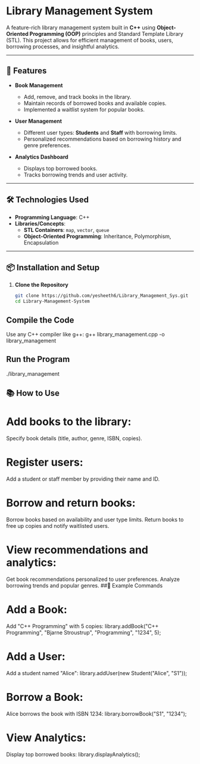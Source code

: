 # Library Management System

A feature-rich library management system built in **C++** using **Object-Oriented Programming (OOP)** principles and Standard Template Library (STL). This project allows for efficient management of books, users, borrowing processes, and insightful analytics.

---

## 🚀 Features

- **Book Management**  
  - Add, remove, and track books in the library.  
  - Maintain records of borrowed books and available copies.  
  - Implemented a waitlist system for popular books.  

- **User Management**  
  - Different user types: **Students** and **Staff** with borrowing limits.  
  - Personalized recommendations based on borrowing history and genre preferences.  

- **Analytics Dashboard**  
  - Displays top borrowed books.  
  - Tracks borrowing trends and user activity.  

---

## 🛠️ Technologies Used

- **Programming Language**: C++  
- **Libraries/Concepts**:  
  - **STL Containers**: `map`, `vector`, `queue`  
  - **Object-Oriented Programming**: Inheritance, Polymorphism, Encapsulation  

---

## 📦 Installation and Setup

1. **Clone the Repository**  
   ```bash
   git clone https://github.com/yesheeth6/Library_Management_Sys.git
   cd Library-Management-System
## Compile the Code
Use any C++ compiler like g++:
g++ library_management.cpp -o library_management
## Run the Program
./library_management
## 📚 How to Use
# Add books to the library:
Specify book details (title, author, genre, ISBN, copies).
# Register users:
Add a student or staff member by providing their name and ID.
# Borrow and return books:
Borrow books based on availability and user type limits.
Return books to free up copies and notify waitlisted users.
# View recommendations and analytics:
Get book recommendations personalized to user preferences.
Analyze borrowing trends and popular genres.
##📝 Example Commands
# Add a Book:
Add "C++ Programming" with 5 copies:
library.addBook("C++ Programming", "Bjarne Stroustrup", "Programming", "1234", 5);
# Add a User:
Add a student named "Alice":
library.addUser(new Student("Alice", "S1"));
# Borrow a Book:
Alice borrows the book with ISBN 1234:
library.borrowBook("S1", "1234");
# View Analytics:
Display top borrowed books:
library.displayAnalytics();
